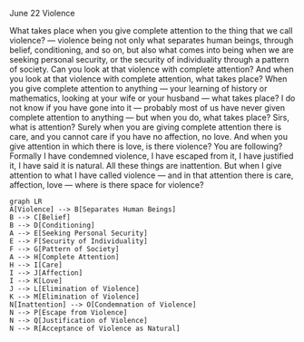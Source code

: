 June 22 
Violence

What takes place when you give complete attention to the thing that we call violence? — violence being not only what separates human beings, through belief, conditioning, and so on, but also what comes into being when we are seeking personal security, or the security of individuality through a pattern of society. Can you look at that violence with complete attention? And when you look at that violence with complete attention, what takes place? When you give complete attention to anything — your learning of history or mathematics, looking at your wife or your husband — what takes place? I do not know if you have gone into it — probably most of us have never given complete attention to anything — but when you do, what takes place? Sirs, what is attention? Surely when you are giving complete attention there is care, and you cannot care if you have no affection, no love. And when you give attention in which there is love, is there violence? You are following? Formally I have condemned violence, I have escaped from it, I have justified it, I have said it is natural. All these things are inattention. But when I give attention to what I have called violence — and in that attention there is care, affection, love — where is there space for violence?

```mermaid
graph LR
A[Violence] --> B[Separates Human Beings]
B --> C[Belief]
B --> D[Conditioning]
A --> E[Seeking Personal Security]
E --> F[Security of Individuality]
F --> G[Pattern of Society]
A --> H[Complete Attention]
H --> I[Care]
I --> J[Affection]
I --> K[Love]
J --> L[Elimination of Violence]
K --> M[Elimination of Violence]
N[Inattention] --> O[Condemnation of Violence]
N --> P[Escape from Violence]
N --> Q[Justification of Violence]
N --> R[Acceptance of Violence as Natural]
```

